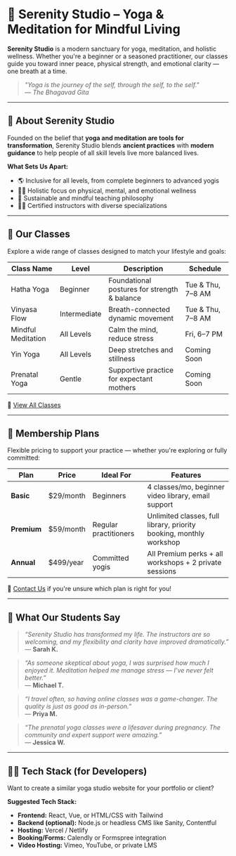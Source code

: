 # 🧘 Serenity Studio – Yoga & Meditation for Mindful Living

**Serenity Studio** is a modern sanctuary for yoga, meditation, and holistic wellness. Whether you're a beginner or a seasoned practitioner, our classes guide you toward inner peace, physical strength, and emotional clarity — one breath at a time.

> _"Yoga is the journey of the self, through the self, to the self."_  
> — *The Bhagavad Gita*

---

## 🌿 About Serenity Studio

Founded on the belief that **yoga and meditation are tools for transformation**, Serenity Studio blends **ancient practices** with **modern guidance** to help people of all skill levels live more balanced lives.

**What Sets Us Apart:**
- 🌎 Inclusive for all levels, from complete beginners to advanced yogis  
- 💆‍♀️ Holistic focus on physical, mental, and emotional wellness  
- 🌱 Sustainable and mindful teaching philosophy  
- 🧘‍♂️ Certified instructors with diverse specializations  

---

## 📅 Our Classes

Explore a wide range of classes designed to match your lifestyle and goals:

| Class Name          | Level       | Description                                   | Schedule         |
|---------------------|-------------|-----------------------------------------------|------------------|
| Hatha Yoga          | Beginner    | Foundational postures for strength & balance  | Tue & Thu, 7–8 AM |
| Vinyasa Flow        | Intermediate| Breath-connected dynamic movement             | Tue & Thu, 7–8 AM |
| Mindful Meditation  | All Levels  | Calm the mind, reduce stress                  | Fri, 6–7 PM       |
| Yin Yoga            | All Levels  | Deep stretches and stillness                  | Coming Soon       |
| Prenatal Yoga       | Gentle      | Supportive practice for expectant mothers     | Coming Soon       |

🎯 [View All Classes](#)

---

## 🌟 Membership Plans

Flexible pricing to support your practice — whether you're exploring or fully committed:

| Plan       | Price        | Ideal For                        | Features                                           |
|------------|--------------|----------------------------------|---------------------------------------------------|
| **Basic**  | $29/month    | Beginners                        | 4 classes/mo, beginner video library, email support |
| **Premium**| $59/month    | Regular practitioners            | Unlimited classes, full library, priority booking, monthly workshop |
| **Annual** | $499/year    | Committed yogis                  | All Premium perks + all workshops + 2 private sessions |

💬 [Contact Us](#) if you're unsure which plan is right for you!

---

## 💬 What Our Students Say

> _“Serenity Studio has transformed my life. The instructors are so welcoming, and my flexibility and clarity have improved dramatically.”_  
> — **Sarah K.**

> _“As someone skeptical about yoga, I was surprised how much I enjoyed it. Meditation helped me manage stress — I’ve never felt better.”_  
> — **Michael T.**

> _“I travel often, so having online classes was a game-changer. The quality is just as good as in-person.”_  
> — **Priya M.**

> _“The prenatal yoga classes were a lifesaver during pregnancy. The community and expert support were amazing.”_  
> — **Jessica W.**

---

## 🧘‍♀️ Tech Stack (for Developers)

Want to create a similar yoga studio website for your portfolio or client?

**Suggested Tech Stack:**
- **Frontend:** React, Vue, or HTML/CSS with Tailwind  
- **Backend (optional):** Node.js or headless CMS like Sanity, Contentful  
- **Hosting:** Vercel / Netlify  
- **Booking/Forms:** Calendly or Formspree integration  
- **Video Hosting:** Vimeo, YouTube, or private LMS

